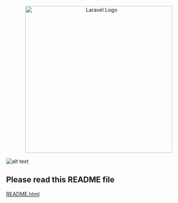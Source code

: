 <p align="center"><img src="https://raw.githubusercontent.com/laravel/art/master/logo-lockup/5%20SVG/2%20CMYK/1%20Full%20Color/laravel-logolockup-cmyk-red.svg" width="400" alt="Laravel Logo"></p>
</p>

![alt text](image-1.png)

## Please read this README file

<a href="https://laravel.fi" target="_blank">README.html</a>
